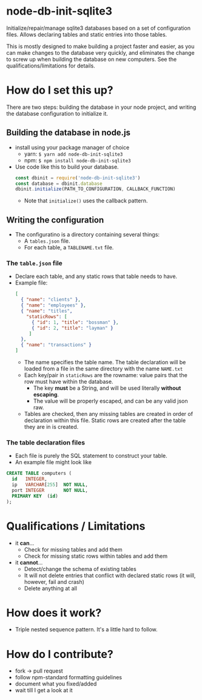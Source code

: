 # node-db-init-sqlite3
Initialize/repair/manage sqlite3 databases based on a set of configuration files. Allows declaring tables and static entries
into those tables.

This is mostly designed to make building a project faster and easier, as you can make changes to the database very quickly,
and eliminates the change to screw up when building the database on new computers.
See the qualifications/limitations for details.

# How do I set this up?
There are two steps: building the database in your node project, and writing the database configuration to initialize it.

## Building the database in node.js
 * install using your package manager of choice
    * yarn: `$ yarn add node-db-init-sqlite3`
    * npm:  `$ npm install node-db-init-sqlite3`
 * Use code like this to build your database.
    ```javascript
    const dbinit = require('node-db-init-sqlite3')
    const database = dbinit.database
    dbinit.initialize(PATH_TO_CONFIGURATION, CALLBACK_FUNCTION)
    ```
    * Note that `initialize()` uses the callback pattern.
 
## Writing the configuration
 * The configuratino is a directory containing several things:
    * A `tables.json` file.
    * For each table, a `TABLENAME.txt` file.
    
### The `table.json` file
 * Declare each table, and any static rows that table needs to have.
 * Example file:
    ```json
    [
      { "name": "clients" },
      { "name": "employees" },
      { "name": "titles",
        "staticRows": [
          { "id": 1, "title": "bossman" },
          { "id": 2, "title": "layman" }
         ]
      },
      { "name": "transactions" }
    ]
    ```
    * The name specifies the table name. The table declaration will be loaded from a file in the same directory with the name `NAME.txt`
    * Each key/pair in `staticRows` are the rowname: value pairs that the row must have within the database.
       * The key **must** be a String, and will be used literally **without escaping**.
       * The value will be properly escaped, and can be any valid json raw.
    * Tables are checked, then any missing tables are created in order of declaration within this file. Static rows are created after the table they are in is created.

### The table declaration files
 * Each file is purely the SQL statement to construct your table.
 * An example file might look like
 ```sql
 CREATE TABLE computers (
   id   INTEGER,
   ip   VARCHAR[255]  NOT NULL,
   port INTEGER       NOT NULL,
   PRIMARY KEY  (id)
 );
 ```

# Qualifications / Limitations
 * it **can**...
    * Check for missing tables and add them
    * Check for missing static rows within tables and add them
 * it **cannot**...
    * Detect/change the schema of existing tables
    * It will not delete entries that conflict with declared static rows (it will, however, fail and crash)
    * Delete anything at all
 
# How does it work?
 * Triple nested sequence pattern. It's a little hard to follow.


# How do I contribute?
 * fork -> pull request
 * follow npm-standard formatting guidelines
 * document what you fixed/added
 * wait till I get a look at it
